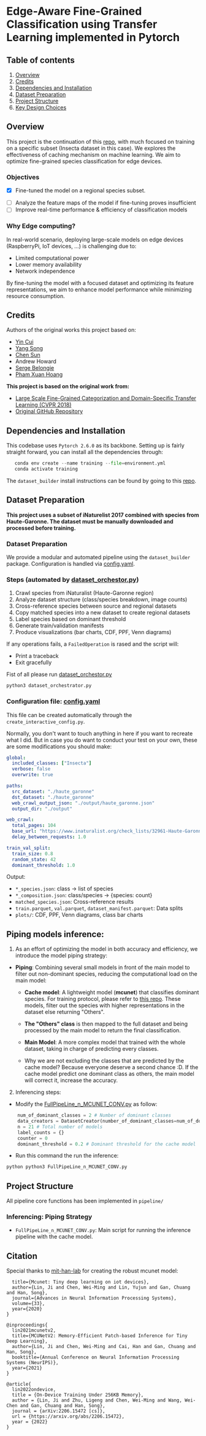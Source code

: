 # Edge-Aware Fine-Grained Classification using Transfer Learning implemented in Pytorch

## Table of contents

1. [Overview](#overview)
2. [Credits](#credits)
3. [Dependencies and Installation](#dependencies-and-installation)
4. [Dataset Preparation](#dataset-preparation)
5. [Project Structure](#project-structure)
6. [Key Design Choices](#key-design-choices)

## Overview
This project is the continuation of this [repo](https://github.com/HoangPham6337/iNaturelist_transfer_learning_pytorch), with much focused on training on a specific subset (Insecta dataset in this case). We explores the effectiveness of caching mechanism on machine learning. We aim to optimize fine-grained species classification for edge devices.

### Objectives
- [x] Fine-tuned the model on a regional species subset.
<!-- - [x] Implement an 'Other' classification for non-dominant species. -->
<!-- - [x] Create a custom `logits` layer (final characterization) using `logsumexp` that can vary the output based on dominant threshold.  -->
<!-- - [x] Prune layer by layer -->
<!-- - [x] Prune globally -->
<!-- - [x] Prune based on the activated feature maps. The experiment result is available at [activation_based_pruning_exp branch](https://github.com/HoangPham6337/iNaturelist_transfer_learning_pytorch/tree/activation_based_pruning_exp) -->
- [ ] Analyze the feature maps of the model if fine-tuning proves insufficient
- [ ] Improve real-time performance & efficiency of classification models

### Why Edge computing?
In real-world scenario, deploying large-scale models on edge devices (RaspberryPi, IoT devices, ...) is challenging due to:
- Limited computational power
- Lower memory availability
- Network independence

By fine-tuning the model with a focused dataset and optimizing its feature representations, we aim to enhance model performance while minimizing resource consumption.

## Credits 
Authors of the original works this project based on:

- [Yin Cui](http://www.cs.cornell.edu/~ycui/)
- [Yang Song](https://ai.google/research/people/author38269)
- [Chen Sun](http://chensun.me/)
- Andrew Howard
- [Serge Belongie](http://blogs.cornell.edu/techfaculty/serge-belongie/)
-  [Pham Xuan Hoang](https://hoangpham6337.github.io/portfolio/)

**This project is based on the original work from:**
- [Large Scale Fine-Grained Categorization and Domain-Specific Transfer Learning (CVPR 2018)](https://arxiv.org/abs/1806.06193)
- [Original GitHub Repository](https://github.com/richardaecn/cvpr18-inaturalist-transfer)

## Dependencies and Installation

This codebase uses `Pytorch 2.6.0` as its backbone.
Setting up is fairly straight forward, you can install all the dependencies through:
```python
   conda env create --name training --file=environment.yml
   conda activate training
```

The `dataset_builder` install instructions can be found by going to this [repo](https://github.com/HoangPham6337/iNaturelist_dataset_builder).

## Dataset Preparation
**This project uses a subset of iNaturelist 2017 combined with species from Haute-Garonne. The dataset must be manually downloaded and processed before training.**

### Dataset Preparation
We provide a modular and automated pipeline using the `dataset_builder` package. Configuration is handled via [config.yaml](config.yaml).

### Steps (automated by [dataset_orchestor.py](dataset_orchestrator.py))

1. Crawl species from iNaturalist (Haute-Garonne region)
2. Analyze dataset structure (class/species breakdown, image counts)
3. Cross-reference species between source and regional datasets
4. Copy matched species into a new dataset to create regional datasets
5. Label species based on dominant threshold
5. Generate train/validation manifests 
10. Produce visualizations (bar charts, CDF, PPF, Venn diagrams)

If any operations fails, a `FailedOperation` is rased and the script will:
- Print a traceback
- Exit gracefully

Fist of all please run [dataset_orchestor.py](dataset_orchestrator.py)
```bash
python3 dataset_orchestrator.py
```
### Configuration file: [config.yaml](config.yaml)
This file can be created automatically through the `create_interactive_config.py`.

Normally, you don't want to touch anything in here if you want to recreate what I did. But in case you do want to conduct your test on your own, these are some modifications you should make:
```yaml
global:
  included_classes: ["Insecta"]
  verbose: false
  overwrite: true

paths:
  src_dataset: "./haute_garonne"
  dst_dataset: "./haute_garonne"
  web_crawl_output_json: "./output/haute_garonne.json"
  output_dir: "./output"

web_crawl:
  total_pages: 104
  base_url: "https://www.inaturalist.org/check_lists/32961-Haute-Garonne-Check-List?page="
  delay_between_requests: 1.0

train_val_split:
  train_size: 0.8
  random_state: 42
  dominant_threshold: 1.0 
```

Output:
- `*_species.json`: class → list of species
- `*_composition.json`: class/species → {species: count}
- `matched_species.json`: Cross-reference results
- `train.parquet`, `val.parquet`, `dataset_manifest.parquet`: Data splits
- `plots/`: CDF, PPF, Venn diagrams, class bar charts

## Piping models inference:
1. As an effort of optimizing the model in both accuracy and efficiency, we introduce the model piping strategy:

* **Piping**: Combining several small models in front of the main model to filter out non-dominant species, reducing the computational load on the main model:

  - **Cache model**: A lightweight model (**mcunet**) that classifies dominant species. For training protocol, please refer to [this repo](https://github.com/Spring317/tinyml-trainer). These models, filter out the species with higher representations in the dataset else returning "Others".
  
  - **The "Others" class** is then mapped to the full dataset and being processed by the main model to return the final classification.
  
  - **Main Model**: A more complex model that trained with the whole dataset, taking in charge of predicting every classes.
  
  - Why we are not excluding the classes that are predicted by the cache model? Because everyone deserve a second chance :D. If the cache model predict one dominant class as others, the main model will correct it, increase the accuracy.


2. Inferencing steps:
- Modify the [FullPipeLine_n_MCUNET_CONV.py](FullPipeLine_n_MCUNET_CONV.py) as follow:
```python
    num_of_dominant_classes = 2 # Number of dominant classes
    data_creators = DatasetCreator(number_of_dominant_classes=num_of_dominant_classes)
    n = 21 # Total number of models
    label_counts = {}
    counter = 0
    dominant_threshold = 0.2 # Dominant threshold for the cache model
```

- Run this command the run the inference: 

```bash
python python3 FullPipeLine_n_MCUNET_CONV.py     
```

## Project Structure

All pipeline core functions has been implemented in `pipeline/`
### Inferencing: Piping Strategy
- `FullPipeLine_n_MCUNET_CONV.py`: Main script for running the inference pipeline with the cache model.

## Citation
Special thanks to [mit-han-lab](https://github.com/mit-han-lab) for creating the robust mcunet model:
```@article{lin2020mcunet,
  title={Mcunet: Tiny deep learning on iot devices},
  author={Lin, Ji and Chen, Wei-Ming and Lin, Yujun and Gan, Chuang and Han, Song},
  journal={Advances in Neural Information Processing Systems},
  volume={33},
  year={2020}
}

@inproceedings{
  lin2021mcunetv2,
  title={MCUNetV2: Memory-Efficient Patch-based Inference for Tiny Deep Learning},
  author={Lin, Ji and Chen, Wei-Ming and Cai, Han and Gan, Chuang and Han, Song},
  booktitle={Annual Conference on Neural Information Processing Systems (NeurIPS)},
  year={2021}
} 

@article{
  lin2022ondevice, 
  title = {On-Device Training Under 256KB Memory},
  author = {Lin, Ji and Zhu, Ligeng and Chen, Wei-Ming and Wang, Wei-Chen and Gan, Chuang and Han, Song}, 
  journal = {arXiv:2206.15472 [cs]},
  url = {https://arxiv.org/abs/2206.15472},
  year = {2022}
}

